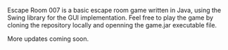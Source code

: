 Escape Room 007 is a basic escape room game written in Java, using the Swing library for the GUI implementation. Feel free to play the game by cloning the repository locally and openning the game.jar executable file.

More updates coming soon.
